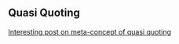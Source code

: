 
## Quasi Quoting

[Interesting post on meta-concept of quasi quoting](https://xeiaso.net/blog/jsx-quasi-quoting)
